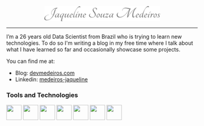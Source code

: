 <p align="center">
<img src="https://raw.githubusercontent.com/devmedeiros/devmedeiros/main/assinatura.png" />
</p>

---

I’m a 26 years old Data Scientist from Brazil who is trying to learn new technologies. To do so I'm writing a blog in my free time where I talk about what I have learned so far and occasionally showcase some projects.

You can find me at:

- Blog: [devmedeiros.com](https://devmedeiros.com/)
- Linkedin: [medeiros-jaqueline](https://www.linkedin.com/in/medeiros-jaqueline/)

### Tools and Technologies
<img src="https://cdn.jsdelivr.net/gh/devicons/devicon/icons/python/python-original.svg" width="40" height="40" /> <img src="https://cdn.jsdelivr.net/gh/devicons/devicon/icons/r/r-original.svg" width="40" height="40" /> <img src="https://cdn.jsdelivr.net/gh/devicons/devicon/icons/postgresql/postgresql-original.svg" width="40" height="40" /> <img src="https://cdn.jsdelivr.net/gh/devicons/devicon/icons/vscode/vscode-original.svg" width="40" height="40" /> <img src="https://cdn.jsdelivr.net/gh/devicons/devicon/icons/atom/atom-original.svg" width="40" height="40" />  <img src="https://cdn.jsdelivr.net/gh/devicons/devicon/icons/git/git-original.svg" width="40" height="40" /> <img src="https://cdn.jsdelivr.net/gh/devicons/devicon/icons/figma/figma-original.svg" width="40" height="40" />
